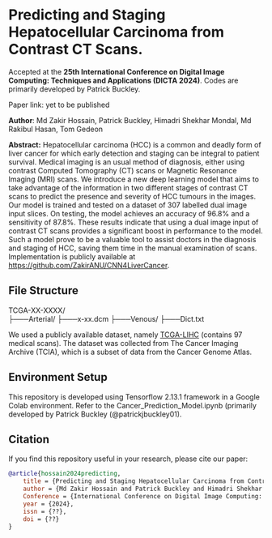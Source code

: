 # Predicting and Staging Hepatocellular Carcinoma from Contrast CT Scans. 
Accepted at the **25th International Conference on Digital Image Computing: Techniques and Applications (DICTA 2024)**. Codes are primarily developed by Patrick Buckley.

Paper link: yet to be published

**Author**: Md Zakir Hossain, Patrick Buckley, Himadri Shekhar Mondal, Md Rakibul Hasan, Tom Gedeon <br>

**Abstract:** Hepatocellular carcinoma (HCC) is a common and
deadly form of liver cancer for which early detection and
staging can be integral to patient survival. Medical imaging is
an usual method of diagnosis, either using contrast Computed
Tomography (CT) scans or Magnetic Resonance Imaging (MRI)
scans. We introduce a new deep learning model that aims to take
advantage of the information in two different stages of contrast
CT scans to predict the presence and severity of HCC tumours
in the images. Our model is trained and tested on a dataset
of 307 labelled dual image input slices. On testing, the model
achieves an accuracy of 96.8% and a sensitivity of 87.8%. These
results indicate that using a dual image input of contrast CT
scans provides a significant boost in performance to the model.
Such a model prove to be a valuable tool to assist doctors in the
diagnosis and staging of HCC, saving them time in the manual
examination of scans. Implementation is publicly available at https://github.com/ZakirANU/CNN4LiverCancer.

## File Structure

TCGA-XX-XXXX/ <br>
├───Arterial/
    ├───x-xx.dcm
├───Venous/
├───Dict.txt

We used a publicly available dataset, namely [TCGA-LIHC]([URL](https://github.com/hasan-rakibul/CNN-Cancer-CT-Scan?tab=readme-ov-file)) (contains 97 medical scans). The dataset was collected from The Cancer Imaging Archive (TCIA), which is a subset of data from the Cancer Genome Atlas. 


## Environment Setup

This repository is developed using Tensorflow 2.13.1 framework in a Google Colab environment. Refer to the Cancer_Prediction_Model.ipynb (primarily developed by Patrick Buckley (@patrickjbuckley01).


## Citation
If you find this repository useful in your research, please cite our paper:
```bibtex
@article{hossain2024predicting,
    title = {Predicting and Staging Hepatocellular Carcinoma from Contrast CT Scans},
    author = {Md Zakir Hossain and Patrick Buckley and Himadri Shekhar Mondal and Md Rakibul Hasan and Tom Gedeon},
    Conference = {International Conference on Digital Image Computing: Techniques and Applications},
    year = {2024},
    issn = {??},
    doi = {??}
}
```
